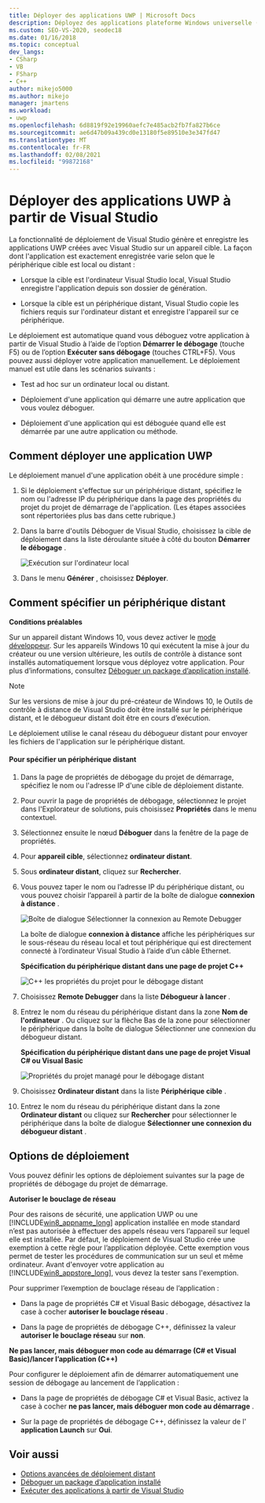 ```yaml
---
title: Déployer des applications UWP | Microsoft Docs
description: Déployez des applications plateforme Windows universelle (UWP) à partir de Visual Studio. Spécifiez un appareil cible local ou distant pour le déploiement. Comprendre les options de déploiement.
ms.custom: SEO-VS-2020, seodec18
ms.date: 01/16/2018
ms.topic: conceptual
dev_langs:
- CSharp
- VB
- FSharp
- C++
author: mikejo5000
ms.author: mikejo
manager: jmartens
ms.workload:
- uwp
ms.openlocfilehash: 6d8819f92e19960aefc7e485acb2fb7fa827b6ce
ms.sourcegitcommit: ae6d47b09a439cd0e13180f5e89510e3e347fd47
ms.translationtype: MT
ms.contentlocale: fr-FR
ms.lasthandoff: 02/08/2021
ms.locfileid: "99872168"
---
```

# <a name="deploy-uwp-apps-from-visual-studio"></a>Déployer des applications UWP à partir de Visual Studio

La fonctionnalité de déploiement de Visual Studio génère et enregistre les applications UWP créées avec Visual Studio sur un appareil cible. La façon dont l'application est exactement enregistrée varie selon que le périphérique cible est local ou distant :

- Lorsque la cible est l'ordinateur Visual Studio local, Visual Studio enregistre l'application depuis son dossier de génération.

- Lorsque la cible est un périphérique distant, Visual Studio copie les fichiers requis sur l'ordinateur distant et enregistre l'appareil sur ce périphérique.

Le déploiement est automatique quand vous déboguez votre application à partir de Visual Studio à l’aide de l’option **Démarrer le débogage** (touche F5) ou de l’option **Exécuter sans débogage** (touches CTRL+F5). Vous pouvez aussi déployer votre application manuellement. Le déploiement manuel est utile dans les scénarios suivants :

- Test ad hoc sur un ordinateur local ou distant.

- Déploiement d'une application qui démarre une autre application que vous voulez déboguer.

- Déploiement d'une application qui est déboguée quand elle est démarrée par une autre application ou méthode.

## <a name="how-to-deploy-a-uwp-app"></a><a name="BKMK_How_to_deploy_a_Windows_Store_app"></a> Comment déployer une application UWP
 Le déploiement manuel d'une application obéit à une procédure simple :

1. Si le déploiement s'effectue sur un périphérique distant, spécifiez le nom ou l'adresse IP du périphérique dans la page des propriétés du projet du projet de démarrage de l'application. (Les étapes associées sont répertoriées plus bas dans cette rubrique.)

2. Dans la barre d'outils Déboguer de Visual Studio, choisissez la cible de déploiement dans la liste déroulante située à côté du bouton **Démarrer le débogage** .

     ![Exécution sur l'ordinateur local](../debugger/media/vsrun_f5_local.png "VSRUN_F5_Local")

3. Dans le menu **Générer** , choisissez **Déployer**.

## <a name="how-to-specify-a-remote-device"></a><a name="BKMK_How_to_specify_a_remote_device"></a> Comment spécifier un périphérique distant

**Conditions préalables**

Sur un appareil distant Windows 10, vous devez activer le [mode développeur](/windows/uwp/get-started/enable-your-device-for-development). Sur les appareils Windows 10 qui exécutent la mise à jour du créateur ou une version ultérieure, les outils de contrôle à distance sont installés automatiquement lorsque vous déployez votre application. Pour plus d’informations, consultez [Déboguer un package d’application installé](../debugger/debug-installed-app-package.md).

> [!NOTE]
> Sur les versions de mise à jour du pré-créateur de Windows 10, le Outils de contrôle à distance de Visual Studio doit être installé sur le périphérique distant, et le débogueur distant doit être en cours d’exécution.

Le déploiement utilise le canal réseau du débogueur distant pour envoyer les fichiers de l'application sur le périphérique distant.

#### <a name="to-specify-a-remote-device"></a>Pour spécifier un périphérique distant

1. Dans la page de propriétés de débogage du projet de démarrage, spécifiez le nom ou l'adresse IP d'une cible de déploiement distante.

2. Pour ouvrir la page de propriétés de débogage, sélectionnez le projet dans l'Explorateur de solutions, puis choisissez **Propriétés** dans le menu contextuel.

3. Sélectionnez ensuite le nœud **Déboguer** dans la fenêtre de la page de propriétés.

4. Pour **appareil cible**, sélectionnez **ordinateur distant**.

5. Sous **ordinateur distant**, cliquez sur **Rechercher**.

6. Vous pouvez taper le nom ou l’adresse IP du périphérique distant, ou vous pouvez choisir l’appareil à partir de la boîte de dialogue **connexion à distance** .

    ![Boîte de dialogue Sélectionner la connexion au Remote Debugger](../debugger/media/vsrun_selectremotedebuggerdlg.png "VSRUN_SelectRemoteDebuggerDlg")

    La boîte de dialogue **connexion à distance** affiche les périphériques sur le sous-réseau du réseau local et tout périphérique qui est directement connecté à l’ordinateur Visual Studio à l’aide d’un câble Ethernet.

   **Spécification du périphérique distant dans une page de projet C++**

   ![C&#43;&#43; les propriétés du projet pour le débogage distant](../debugger/media/vsrun_cpp_projprop_remote.png "VSRUN_CPP_ProjProp_Remote")

7. Choisissez **Remote Debugger** dans la liste **Débogueur à lancer** .

8. Entrez le nom du réseau du périphérique distant dans la zone **Nom de l'ordinateur** . Ou cliquez sur la flèche Bas de la zone pour sélectionner le périphérique dans la boîte de dialogue Sélectionner une connexion du débogueur distant.

   **Spécification du périphérique distant dans une page de projet Visual C# ou Visual Basic**

   ![Propriétés du projet managé pour le débogage distant](../debugger/media/vsrun_managed_projprop_remote.png "VSRUN_Managed_ProjProp_Remote")

9. Choisissez **Ordinateur distant** dans la liste **Périphérique cible** .

10. Entrez le nom du réseau du périphérique distant dans la zone **Ordinateur distant** ou cliquez sur **Rechercher** pour sélectionner le périphérique dans la boîte de dialogue **Sélectionner une connexion du débogueur distant** .

## <a name="deployment-options"></a><a name="BKMK_Deployment_options"></a> Options de déploiement

Vous pouvez définir les options de déploiement suivantes sur la page de propriétés de débogage du projet de démarrage.

**Autoriser le bouclage de réseau**

Pour des raisons de sécurité, une application UWP ou une [!INCLUDE[win8_appname_long](../debugger/includes/win8_appname_long_md.md)] application installée en mode standard n’est pas autorisée à effectuer des appels réseau vers l’appareil sur lequel elle est installée. Par défaut, le déploiement de Visual Studio crée une exemption à cette règle pour l’application déployée. Cette exemption vous permet de tester les procédures de communication sur un seul et même ordinateur. Avant d'envoyer votre application au [!INCLUDE[win8_appstore_long](../debugger/includes/win8_appstore_long_md.md)], vous devez la tester sans l'exemption.

Pour supprimer l’exemption de bouclage réseau de l’application :

- Dans la page de propriétés C# et Visual Basic débogage, désactivez la case à cocher **autoriser le bouclage réseau** .

- Dans la page de propriétés de débogage C++, définissez la valeur **autoriser le bouclage réseau** sur **non**.

**Ne pas lancer, mais déboguer mon code au démarrage (C# et Visual Basic)/lancer l’application (C++)**

Pour configurer le déploiement afin de démarrer automatiquement une session de débogage au lancement de l’application :

- Dans la page de propriétés de débogage C# et Visual Basic, activez la case à cocher **ne pas lancer, mais déboguer mon code au démarrage** .

- Sur la page de propriétés de débogage C++, définissez la valeur de l' **application Launch** sur **Oui**.

## <a name="see-also"></a>Voir aussi

- [Options avancées de déploiement distant](/windows/uwp/debug-test-perf/deploying-and-debugging-uwp-apps#advanced-remote-deployment-options)
- [Déboguer un package d’application installé](../debugger/debug-installed-app-package.md)
- [Exécuter des applications à partir de Visual Studio](debugging-windows-store-and-windows-universal-apps.md)
